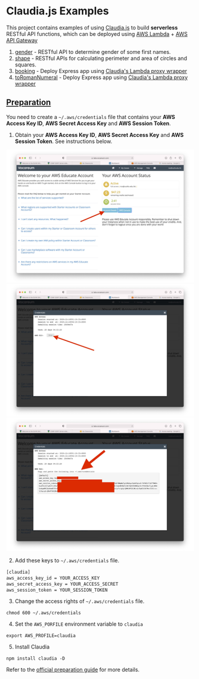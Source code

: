 # Claudia.js Examples
This project contains examples of using [Claudia.js](https://claudiajs.com) to build **serverless** RESTful API functions, which can be deployed using  [AWS Lambda](https://aws.amazon.com/lambda/) + [AWS API Gateway](https://aws.amazon.com/api-gateway/)

1. [gender](https://github.com/raymondwcs/claudia/tree/master/gender) - RESTful API to determine gender of some first names.
1. [shape](https://github.com/raymondwcs/claudia/tree/master/shape) - RESTful APIs for calculating perimeter and area of circles and squares.
1. [booking](https://github.com/raymondwcs/claudia/tree/master/booking) - Deploy Express app using [Claudia's Lambda proxy wrapper](https://claudiajs.com/tutorials/serverless-express.html)
1. [toRomanNumeral](https://github.com/raymondwcs/claudia/tree/master/toRomanNumeral) - Deploy Express app using [Claudia's Lambda proxy wrapper](https://claudiajs.com/tutorials/serverless-express.html)

## [Preparation](#preparation)
You need to create a `~/.aws/credentials` file that contains your **AWS Access Key ID**, **AWS Secret Access Key** and **AWS Session Token**.

1. Obtain your **AWS Access Key ID**, **AWS Secret Access Key** and **AWS Session Token**.  See instructions below.

![AWS Keys](keys-1.jpg)
![AWS Keys](keys-2.jpg)
![AWS Keys](keys-3.jpg)

2. Add these keys to `~/.aws/credentials` file.
```
[claudia]
aws_access_key_id = YOUR_ACCESS_KEY
aws_secret_access_key = YOUR_ACCESS_SECRET
aws_session_token = YOUR_SESSION_TOKEN
```
3. Change the access rights of `~/.aws/credentials` file.
```
chmod 600 ~/.aws/credentials
```
4. Set the `AWS_PORFILE` environment variable to `claudia`
```
export AWS_PROFILE=claudia
```
5. Install Claudia
```
npm install claudia -D
```
Refer to the [official preparation guide](https://claudiajs.com/tutorials/installing.html) for more details.
